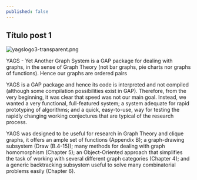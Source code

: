 ```yaml
---
published: false
---
```

## Título post 1

![yagslogo3-transparent.png]({{site.baseurl}}/_posts/yagslogo3-transparent.png)


YAGS - Yet Another Graph System is a GAP package for dealing with graphs, in the sense of Graph Theory (not bar graphs, pie charts nor graphs of functions). Hence our graphs are ordered pairs 

YAGS is a GAP package and hence its code is interpreted and not compiled (although some compilation possibilities exist in GAP). Therefore, from the very beginning, it was clear that speed was not our main goal. Instead, we wanted a very functional, full-featured system; a system adequate for rapid prototyping of algorithms; and a quick, easy-to-use, way for testing the rapidly changing working conjectures that are typical of the research process.

YAGS was designed to be useful for research in Graph Theory and clique graphs, it offers an ample set of functions (Appendix B); a graph-drawing subsystem (Draw (B.4-15)); many methods for dealing with graph homomorphism (Chapter 5); an Object-Oriented approach that simplifies the task of working with several different graph categories (Chapter 4); and a generic backtracking subsystem useful to solve many combinatorial problems easily (Chapter 6).
